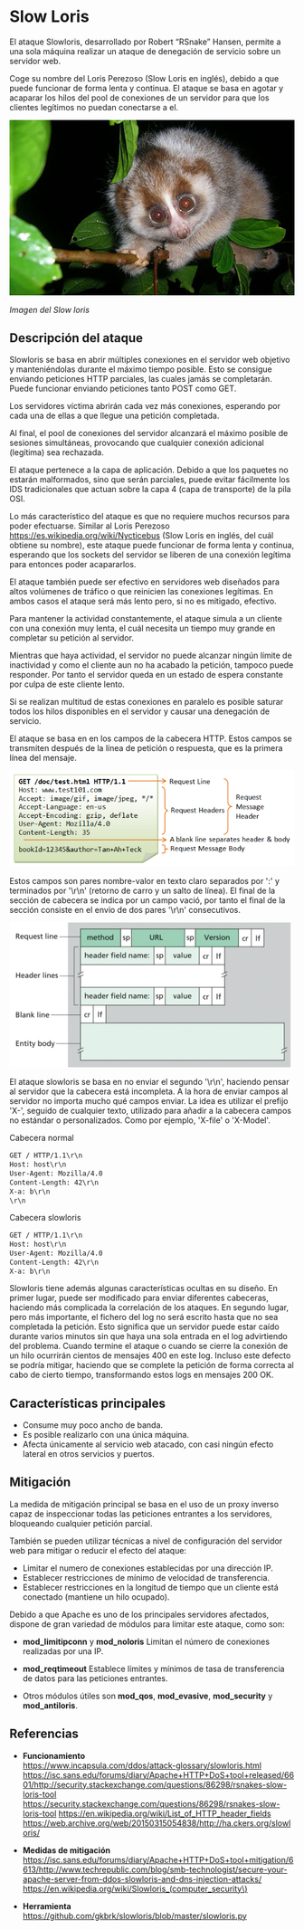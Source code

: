 Slow Loris
==========

El ataque Slowloris, desarrollado por Robert “RSnake” Hansen, permite a una sola máquina realizar un ataque de denegación de servicio sobre un servidor web.

Coge su nombre del Loris Perezoso (Slow Loris en inglés), debido a que puede funcionar de forma lenta y continua. El ataque se basa en agotar y acaparar los hilos del pool de conexiones de un servidor para que los clientes legítimos no puedan conectarse a el.

![Imagen del Slow loris](../static/images/slowloris.jpeg)

*Imagen del Slow loris*

Descripción del ataque
----------------------

Slowloris se basa en abrir múltiples conexiones en el servidor web objetivo y manteniéndolas durante el máximo tiempo posible. Esto se consigue enviando peticiones HTTP parciales, las cuales jamás se completarán. Puede funcionar enviando peticiones tanto POST como GET.

Los servidores víctima abrirán cada vez más conexiones, esperando por cada una de ellas a que llegue una petición completada.

Al final, el pool de conexiones del servidor alcanzará el máximo posible de sesiones simultáneas, provocando que cualquier conexión adicional (legítima) sea rechazada.

El ataque pertenece a la capa de aplicación. Debido a que los paquetes no estarán malformados, sino que serán parciales, puede evitar fácilmente los IDS tradicionales que actuan sobre la capa 4 (capa de transporte) de la pila OSI.

Lo más característico del ataque es que no requiere muchos recursos para poder efectuarse. Similar al Loris Perezoso https://es.wikipedia.org/wiki/Nycticebus (Slow Loris en inglés, del cuál obtiene su nombre), este ataque puede funcionar de forma lenta y continua, esperando que los sockets del servidor se liberen de una conexión legítima para entonces poder acapararlos.

El ataque también puede ser efectivo en servidores web diseñados para altos volúmenes de tráfico o que reinicien las conexiones legítimas. En ambos casos el ataque será más lento pero, si no es mitigado, efectivo.

Para mantener la actividad constantemente, el ataque simula a un cliente con una conexión muy lenta, el cuál necesita un tiempo muy grande en completar su petición al servidor.

Mientras que haya actividad, el servidor no puede alcanzar ningún límite de inactividad y como el cliente aun no ha acabado la petición, tampoco puede responder. Por tanto el servidor queda en un estado de espera constante por culpa de este cliente lento.

Si se realizan multitud de estas conexiones en paralelo es posible saturar todos los hilos disponibles en el servidor y causar una denegación de servicio.

El ataque se basa en en los campos de la cabecera HTTP. Estos campos se transmiten después de la línea de petición o respuesta, que es la primera línea del mensaje.

![Slow loris image](../static/images/http_example.png)

Estos campos son pares nombre-valor en texto claro separados por ':' y terminados por '\r\n' (retorno de carro y un salto de línea). El final de la sección de cabecera se indica por un campo vació, por tanto el final de la sección consiste en el envío de dos pares '\r\n' consecutivos.

![Slow loris image](../static/images/http_request.png)

El ataque slowloris se basa en no enviar el segundo '\r\n', haciendo pensar al servidor que la cabecera está incompleta. A la hora de enviar campos al servidor no importa mucho qué campos enviar. La idea es utilizar el prefijo 'X-', seguido de cualquier texto, utilizado para añadir a la cabecera campos no estándar o personalizados. Como por ejemplo, 'X-file' o 'X-Model'.

Cabecera normal

```
GET / HTTP/1.1\r\n
Host: host\r\n
User-Agent: Mozilla/4.0
Content-Length: 42\r\n
X-a: b\r\n
\r\n
```

Cabecera slowloris

```
GET / HTTP/1.1\r\n
Host: host\r\n
User-Agent: Mozilla/4.0
Content-Length: 42\r\n
X-a: b\r\n
```

Slowloris tiene además algunas características ocultas en su diseño. En primer lugar, puede ser modificado para enviar diferentes cabeceras, haciendo más complicada la correlación de los ataques. En segundo lugar, pero más importante, el fichero del log no será escrito hasta que no sea completada la petición. Esto significa que un servidor puede estar caído durante varios minutos sin que haya una sola entrada en el log advirtiendo del problema. Cuando termine el ataque o cuando se cierre la conexión de un hilo ocurrirán cientos de mensajes 400 en este log. Incluso este defecto se podría mitigar, haciendo que se complete la petición de forma correcta al cabo de cierto tiempo, transformando estos logs en mensajes 200 OK.

Características principales
---------------------------

-	Consume muy poco ancho de banda.
-	Es posible realizarlo con una única máquina.
-	Afecta únicamente al servicio web atacado, con casi ningún efecto lateral en otros servicios y puertos.

Mitigación
----------

La medida de mitigación principal se basa en el uso de un proxy inverso capaz de inspeccionar todas las peticiones entrantes a los servidores, bloqueando cualquier petición parcial.

También se pueden utilizar técnicas a nivel de configuración del servidor web para mitigar o reducir el efecto del ataque:

-	Limitar el numero de conexiones establecidas por una dirección IP.
-	Establecer restricciones de mínimo de velocidad de transferencia.
-	Establecer restricciones en la longitud de tiempo que un cliente está conectado (mantiene un hilo ocupado).

Debido a que Apache es uno de los principales servidores afectados, dispone de gran variedad de módulos para limitar este ataque, como son:

-	**mod_limitipconn** y **mod_noloris** Limitan el número de conexiones realizadas por una IP.

-	**mod_reqtimeout** Establece límites y mínimos de tasa de transferencia de datos para las peticiones entrantes.

-	Otros módulos útiles son **mod_qos**, **mod_evasive**, **mod_security** y **mod_antiloris**.

Referencias
-----------

-	**Funcionamiento**  
	https://www.incapsula.com/ddos/attack-glossary/slowloris.html https://isc.sans.edu/forums/diary/Apache+HTTP+DoS+tool+released/6601/http://security.stackexchange.com/questions/86298/rsnakes-slow-loris-tool https://security.stackexchange.com/questions/86298/rsnakes-slow-loris-tool https://en.wikipedia.org/wiki/List_of_HTTP_header_fields https://web.archive.org/web/20150315054838/http://ha.ckers.org/slowloris/

-	**Medidas de mitigación**  
	https://isc.sans.edu/forums/diary/Apache+HTTP+DoS+tool+mitigation/6613/http://www.techrepublic.com/blog/smb-technologist/secure-your-apache-server-from-ddos-slowloris-and-dns-injection-attacks/ https://en.wikipedia.org/wiki/Slowloris_(computer_security\)

-	**Herramienta**  
	https://github.com/gkbrk/slowloris/blob/master/slowloris.py
